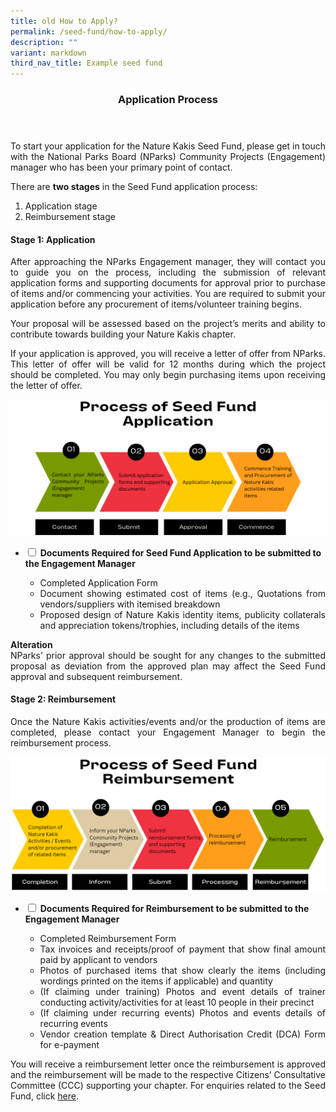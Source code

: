 ```yaml
---
title: old How to Apply?
permalink: /seed-fund/how-to-apply/
description: ""
variant: markdown
third_nav_title: Example seed fund
---
```

<style>
a[target="_blank"]:after {
	content:none;
	margin: 0 3px 0 5px;
	}

details {
	cursor: pointer;
	}

details > summary {
	text-indent:-22px;
	margin-left:22px;
	}

details > ul li {
	margin-left: 22px;
	}
</style>

<header>
	<h3>Application Process</h3>
</header>


<p align="justify">To start your application for the Nature Kakis Seed Fund, please get in touch with the National Parks Board (NParks) Community Projects (Engagement) manager who has been your primary point of contact.</p>
<p align="justify">There are <b>two stages</b> in the Seed Fund application process:</p>
<ol>
	<li>Application stage</li>
	<li>Reimbursement stage</li>
</ol>

<h4>Stage 1: Application</h4>
<p align="justify">After approaching the NParks Engagement manager, they will contact you to guide you on the process, including the submission of relevant application forms and supporting documents for approval prior to purchase of items and/or commencing your activities. You are required to submit your application before any procurement of items/volunteer training begins.</p>
<p align="justify">Your proposal will be assessed based on the project’s merits and ability to contribute towards building your Nature Kakis chapter.</p>
<p align="justify">If your application is approved, you will receive a letter of offer from NParks. This letter of offer will be valid for 12 months during which the project should be completed. You may only begin purchasing items upon receiving the letter of offer.</p>

<img src="/images/Seed%20Fund/seed%20fund%201.png"><br>

<ul class="jekyllcodex_accordion">
	<li><input type="checkbox" id="accordion1">
		<label for="accordion1"><strong>Documents Required for Seed Fund Application to be submitted to the Engagement Manager</strong></label><div>
			<ul align="justify">
				<li>Completed Application Form</li>
				<li>Document showing estimated cost of items (e.g., Quotations from vendors/suppliers with itemised breakdown</li>
				<li>Proposed design of Nature Kakis identity items, publicity collaterals and appreciation tokens/trophies, including details of the items</li>
			</ul>
	</div></li>
</ul>

<p align="justify"><b>Alteration</b><br>NParks’ prior approval should be sought for any changes to the submitted proposal as deviation from the approved plan may affect the Seed Fund approval and subsequent reimbursement.</p>
	
<h4>Stage 2: Reimbursement</h4>
<p align="justify">Once the Nature Kakis activities/events and/or the production of items are completed, please contact your Engagement Manager to begin the reimbursement process.</p>

<img src="/images/Seed%20Fund/seed%20fund%205.PNG"><br>

<ul class="jekyllcodex_accordion">
	<li><input type="checkbox" id="accordion2">
		<label for="accordion2"><strong>Documents Required for Reimbursement to be submitted to the Engagement Manager</strong></label><div>
			<ul align="justify">
				<li>Completed Reimbursement Form</li>
				<li>Tax invoices and receipts/proof of payment that show final amount paid by applicant to vendors</li>
				<li>Photos of purchased items that show clearly the items (including wordings printed on the items if applicable) and quantity</li>
				<li>(If claiming under training) Photos and event details of trainer conducting activity/activities for at least 10 people in their precinct</li>
				<li>(If claiming under recurring events) Photos and events details of recurring events</li>
				<li>Vendor creation template &amp; Direct Authorisation Credit (DCA) Form for e-payment</li>
			</ul>
	</div></li>
</ul>

<p align="justify">You will receive a reimbursement letter once the reimbursement is approved and the reimbursement will be made to the respective Citizens’ Consultative Committee (CCC) supporting your chapter. For enquiries related to the Seed Fund, click <a rel="noopener noreferrer" target="_blank" href="https://go.gov.sg/nk-formsg-enquiries">here</a>.</p>